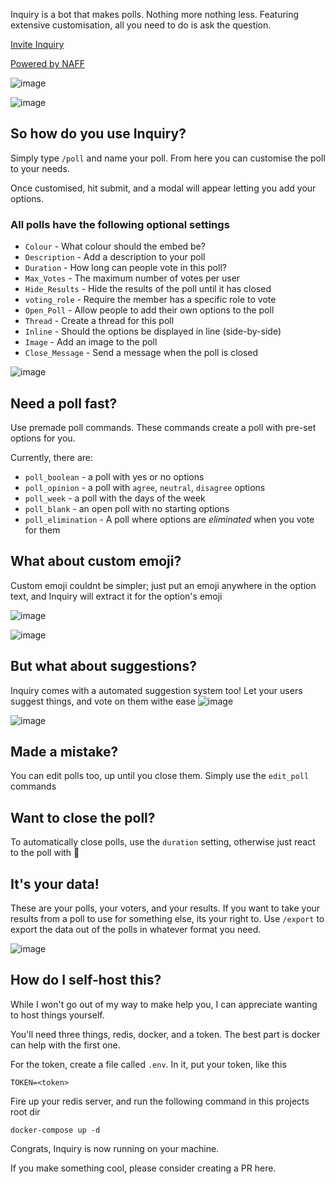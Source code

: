Inquiry is a bot that makes polls. Nothing more nothing less. Featuring extensive customisation, all you need to do is ask the question. 

[Invite Inquiry](https://discord.com/api/oauth2/authorize?client_id=903968203779215401&permissions=377957124096&scope=bot%20applications.commands)

[Powered by NAFF](https://github.com/NAFTeam/NAFF)

![image](https://user-images.githubusercontent.com/22540825/186192310-653dee1e-972f-4e9e-a24a-ecd946f5d5c4.png)

![image](https://user-images.githubusercontent.com/22540825/204596230-0514444a-9190-4cf2-a2cb-6148aa2394ab.png)


## So how do you use Inquiry?
Simply type `/poll` and name your poll. From here you can customise the poll to your needs.

Once customised, hit submit, and a modal will appear letting you add your options. 

### All polls have the following optional settings
- `Colour` - What colour should the embed be?
- `Description` - Add a description to your poll
- `Duration` - How long can people vote in this poll?
- `Max_Votes` - The maximum number of votes per user
- `Hide_Results` - Hide the results of the poll until it has closed
- `voting_role` - Require the member has a specific role to vote 
- `Open_Poll` - Allow people to add their own options to the poll
- `Thread` - Create a thread for this poll
- `Inline` - Should the options be displayed in line (side-by-side)
- `Image` - Add an image to the poll
- `Close_Message` - Send a message when the poll is closed

![image](https://user-images.githubusercontent.com/22540825/192163218-7c464536-1bf9-4a05-a710-f703c7910b62.png)


## Need a poll fast? 
Use premade poll commands. These commands create a poll with pre-set options for you. 

Currently, there are:
- `poll_boolean` - a poll with yes or no options
- `poll_opinion` - a poll with `agree`, `neutral`, `disagree` options
- `poll_week` - a poll with the days of the week
- `poll_blank` - an open poll with no starting options 
- `poll_elimination` - A poll where options are *eliminated* when you vote for them

## What about custom emoji?
Custom emoji couldnt be simpler; just put an emoji anywhere in the option text, and Inquiry will extract it for the option's emoji

![image](https://user-images.githubusercontent.com/22540825/186945287-9c4f7807-eb1d-4acb-8e83-2772c48ed1f5.png)

![image](https://user-images.githubusercontent.com/22540825/186945315-2b1a99ad-0c70-4374-af77-652684fe8e67.png)

## But what about suggestions?
Inquiry comes with a automated suggestion system too! Let your users suggest things, and vote on them withe ease
![image](https://user-images.githubusercontent.com/22540825/204596641-829a54b5-af84-4d51-8608-8fe05881208b.png)

![image](https://user-images.githubusercontent.com/22540825/204596481-17b1c575-ddb2-45e5-87e2-e292ebf946ca.png)



## Made  a mistake?
You can edit polls too, up until you close them. Simply use the `edit_poll` commands

## Want to close the poll?
To automatically close polls, use the `duration` setting, otherwise just react to the poll with 🔴

## It's your data!
These are your polls, your voters, and your results. If you want to take your results from a poll to use for something else, its your right to. Use `/export` to export the data out of the polls in whatever format you need. 

![image](https://user-images.githubusercontent.com/22540825/192162953-e032ca82-8e49-4fe5-8683-eff87c49a29e.png)


## How do I self-host this?
While I won't go out of my way to make help you, I can appreciate wanting to host things yourself. 

You'll need three things, redis, docker, and a token. The best part is docker can help with the first one. 

For the token, create a file called `.env`. In it, put your token, like this
```
TOKEN=<token>
```

Fire up your redis server, and run the following command in this projects root dir
```
docker-compose up -d
```
Congrats, Inquiry is now running on your machine.

If you make something cool, please consider creating a PR here.
